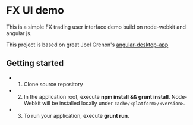 # FX UI demo
This is a simple FX trading user interface demo build on node-webkit and angular js.

This project is based on great Joel Grenon's [angular-desktop-app](https://github.com/jgrenon/angular-desktop-app)

## Getting started
- 1. Clone source repository
- 2. In the application root, execute **npm install && grunt install**. Node-Webkit will be installed locally under ```cache/<platform>/<version>```.
- 3. To run your application, execute **grunt run**.
